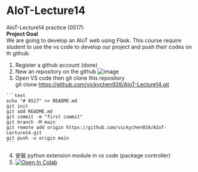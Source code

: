 # AIoT-Lecture14
AIoT-Lecture14 practice (0517): \
<b> Project Goal </b> \
We are going to develop an AIoT web using Flask. 
  This course require student to use the vs code to develop our project and push their codes on th github.

  1. Register a github account (done)
  2. New an repository on the github
  ![image](https://cdn.sstatic.net/Img/teams/teams-illo-free-sidebar-promo.svg?v=47faa659a05e)
  3. Open VS code then git clone this repository\
    git clone https://github.com/vickychen928/AIoT-Lecture14.git
  
    ```text
    echo "# 0517" >> README.md
    git init
    git add README.md
    git commit -m "first commit"
    git branch -M main
    git remote add origin https://github.com/vickychen928/AIoT-Lecture14.git
    git push -u origin main
    ```
  4. 安裝 python extension module in vs code (package controller)
  5. [![Open In Colab](https://colab.research.google.com/assets/colab-badge.svg)](https://colab.research.google.com/github/vickychen928/AIoT-Lecture14/blob/main/flask_ngrok_example.ipynb)

